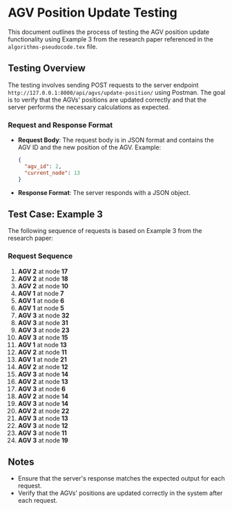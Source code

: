# AGV Position Update Testing

This document outlines the process of testing the AGV position update functionality using Example 3 from the research paper referenced in the `algorithms-pseudocode.tex` file.

## Testing Overview

The testing involves sending POST requests to the server endpoint `http://127.0.0.1:8000/api/agvs/update-position/` using Postman. The goal is to verify that the AGVs' positions are updated correctly and that the server performs the necessary calculations as expected.

### Request and Response Format

- **Request Body**: The request body is in JSON format and contains the AGV ID and the new position of the AGV. Example:

  ```json
  {
    "agv_id": 2,
    "current_node": 13
  }
  ```

- **Response Format**: The server responds with a JSON object.

## Test Case: Example 3

The following sequence of requests is based on Example 3 from the research paper:

### Request Sequence

1. **AGV 2** at node **17**
2. **AGV 2** at node **18**
3. **AGV 2** at node **10**
4. **AGV 1** at node **7**
5. **AGV 1** at node **6**
6. **AGV 1** at node **5**
7. **AGV 3** at node **32**
8. **AGV 3** at node **31**
9. **AGV 3** at node **23**
10. **AGV 3** at node **15**
11. **AGV 1** at node **13**
12. **AGV 2** at node **11**
13. **AGV 1** at node **21**
14. **AGV 2** at node **12**
15. **AGV 3** at node **14**
16. **AGV 2** at node **13**
17. **AGV 3** at node **6**
18. **AGV 2** at node **14**
19. **AGV 3** at node **14**
20. **AGV 2** at node **22**
21. **AGV 3** at node **13**
22. **AGV 3** at node **12**
23. **AGV 3** at node **11**
24. **AGV 3** at node **19**

## Notes

- Ensure that the server's response matches the expected output for each request.
- Verify that the AGVs' positions are updated correctly in the system after each request.
